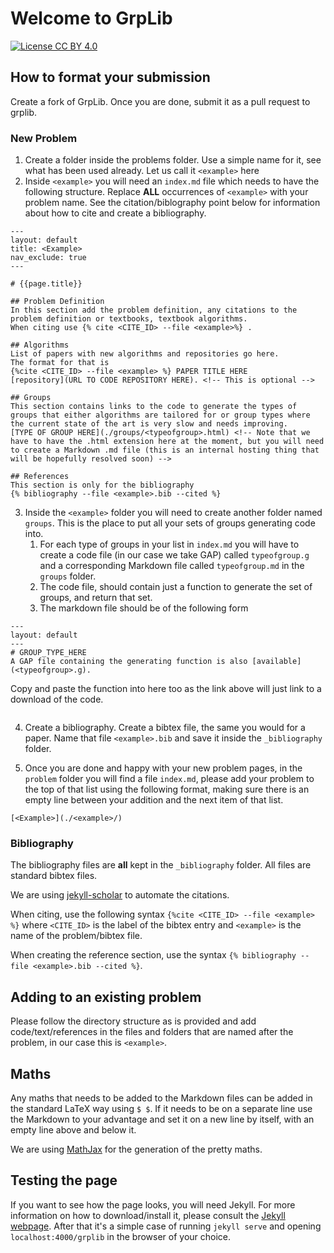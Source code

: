 # Welcome to GrpLib
[![License CC BY 4.0](https://img.shields.io/badge/license-CC%20BY%204.0-brightgreen.svg)](https://creativecommons.org/licenses/by/4.0)

## How to format your submission
Create a fork of GrpLib. Once you are done, submit it as a pull request to grplib.

### New Problem
1. Create a folder inside the problems folder. Use a simple name for it, see what has been used already. Let us call it `<example>` here 
2. Inside `<example>` you will need an `index.md` file which needs to have the following structure. Replace **ALL** occurrences of `<example>`
with your problem name. See the citation/biblography point below for information about how to cite and create a bibliography.
```
---
layout: default
title: <Example>
nav_exclude: true
---

# {{page.title}}

## Problem Definition
In this section add the problem definition, any citations to the problem definition or textbooks, textbook algorithms.
When citing use {% cite <CITE_ID> --file <example>%} .

## Algorithms
List of papers with new algorithms and repositories go here.
The format for that is
{%cite <CITE_ID> --file <example> %} PAPER TITLE HERE
[repository](URL TO CODE REPOSITORY HERE). <!-- This is optional -->

## Groups
This section contains links to the code to generate the types of groups that either algorithms are tailored for or group types where the current state of the art is very slow and needs improving. 
[TYPE OF GROUP HERE](./groups/<typeofgroup>.html) <!-- Note that we have to have the .html extension here at the moment, but you will need to create a Markdown .md file (this is an internal hosting thing that will be hopefully resolved soon) -->

## References
This section is only for the bibliography
{% bibliography --file <example>.bib --cited %}
``` 
3. Inside the `<example>` folder you will need to create another folder named `groups`. 
This is the place to put all your sets of groups generating code into.
    1. For each type of groups in your list in `index.md` you will have to create a code file (in our case we take GAP) called `typeofgroup.g` and a corresponding Markdown file called `typeofgroup.md` in the `groups` folder.
    2. The code file, should contain just a function to generate the set of groups, and return that set.
    3. The markdown file should be of the following form
```
---
layout: default
---
# GROUP_TYPE_HERE
A GAP file containing the generating function is also [available](<typeofgroup>.g).
```
Copy and paste the function into here too as the link above will just link to a download of the code.
```
```
4. Create a bibliography. Create a bibtex file, the same you would for a paper. Name that file `<example>.bib` and save it inside the `_bibliography` folder.

5. Once you are done and happy with your new problem pages, in the `problem` folder you will find a file `index.md`, please add your problem to the top of that list using the following format, making sure there is an empty line between your addition and the next item of that list.
```
[<Example>](./<example>/)
```
### Bibliography
The bibliography files are **all** kept in the `_bibliography` folder. All files are standard bibtex files.

We are using [jekyll-scholar](https://github.com/inukshuk/jekyll-scholar) to automate the citations.

When citing, use the following syntax `{%cite <CITE_ID> --file <example> %}` where `<CITE_ID>` is the label of the bibtex entry and `<example>` is the name of the problem/bibtex file.

When creating the reference section, use the syntax `{% bibliography --file <example>.bib --cited %}`.

## Adding to an existing problem
Please follow the directory structure as is provided and add code/text/references in the files and folders that are named after the problem, in our case this is `<example>`.

## Maths
Any maths that needs to be added to the Markdown files can be added in the standard LaTeX way using `$ $`. If it needs to be on a separate line use the Markdown to your advantage and set it on a new line by itself, with an empty line above and below it.

We are using [MathJax](https://www.mathjax.org) for the generation of the pretty maths.

## Testing the page
If you want to see how the page looks, you will need Jekyll. For more information on how to download/install it, please consult the [Jekyll webpage](https://jekyllrb.com).
After that it's a simple case of running `jekyll serve` and opening `localhost:4000/grplib` in the browser of your choice.

